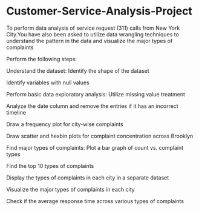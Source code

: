 # Customer-Service-Analysis-Project

To perform data analysis of service request (311) calls from New York City.You have also been asked to utilize data wrangling techniques to understand the pattern in the data and visualize the major types of complaints

Perform the following steps:

Understand the dataset:
Identify the shape of the dataset

Identify variables with null values

Perform basic data exploratory analysis:
Utilize missing value treatment

Analyze the date column and remove the entries if it has an incorrect timeline

Draw a frequency plot for city-wise complaints

Draw scatter and hexbin plots for complaint concentration across Brooklyn

Find major types of complaints:
Plot a bar graph of count vs. complaint types

Find the top 10 types of complaints

Display the types of complaints in each city in a separate dataset

Visualize the major types of complaints in each city

Check if the average response time across various types of complaints

